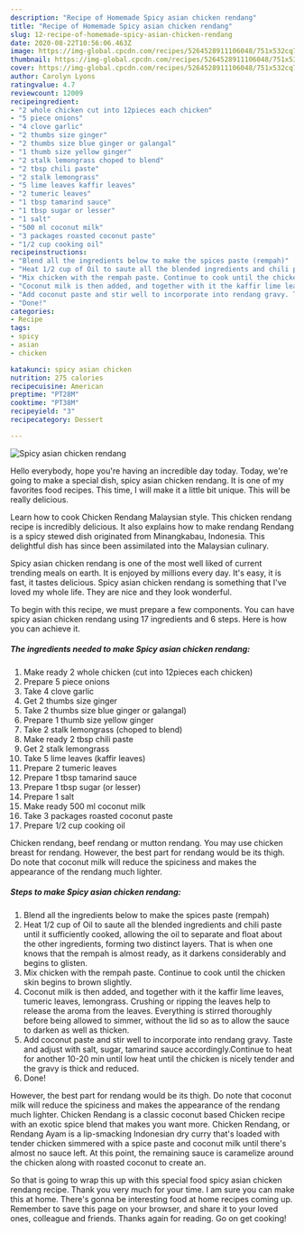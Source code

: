 ```yaml
---
description: "Recipe of Homemade Spicy asian chicken rendang"
title: "Recipe of Homemade Spicy asian chicken rendang"
slug: 12-recipe-of-homemade-spicy-asian-chicken-rendang
date: 2020-08-22T10:56:06.463Z
image: https://img-global.cpcdn.com/recipes/5264528911106048/751x532cq70/spicy-asian-chicken-rendang-recipe-main-photo.jpg
thumbnail: https://img-global.cpcdn.com/recipes/5264528911106048/751x532cq70/spicy-asian-chicken-rendang-recipe-main-photo.jpg
cover: https://img-global.cpcdn.com/recipes/5264528911106048/751x532cq70/spicy-asian-chicken-rendang-recipe-main-photo.jpg
author: Carolyn Lyons
ratingvalue: 4.7
reviewcount: 12009
recipeingredient:
- "2 whole chicken cut into 12pieces each chicken"
- "5 piece onions"
- "4 clove garlic"
- "2 thumbs size ginger"
- "2 thumbs size blue ginger or galangal"
- "1 thumb size yellow ginger"
- "2 stalk lemongrass choped to blend"
- "2 tbsp chili paste"
- "2 stalk lemongrass"
- "5 lime leaves kaffir leaves"
- "2 tumeric leaves"
- "1 tbsp tamarind sauce"
- "1 tbsp sugar or lesser"
- "1 salt"
- "500 ml coconut milk"
- "3 packages roasted coconut paste"
- "1/2 cup cooking oil"
recipeinstructions:
- "Blend all the ingredients below to make the spices paste (rempah)"
- "Heat 1/2 cup of Oil to saute all the blended ingredients and chili paste until it sufficiently cooked, allowing the oil to separate and float about the other ingredients, forming two distinct layers. That is when one knows that the rempah is almost ready, as it darkens considerably and begins to glisten."
- "Mix chicken with the rempah paste. Continue to cook until the chicken skin begins to brown slightly."
- "Coconut milk is then added, and together with it the kaffir lime leaves, tumeric leaves, lemongrass. Crushing or ripping the leaves help to release the aroma from the leaves. Everything is stirred thoroughly before being allowed to simmer, without the lid so as to allow the sauce to darken as well as thicken."
- "Add coconut paste and stir well to incorporate into rendang gravy. Taste and adjust with salt, sugar, tamarind sauce accordingly.Continue to heat for another 10-20 min until low heat until the chicken is nicely tender and the gravy is thick and reduced."
- "Done!"
categories:
- Recipe
tags:
- spicy
- asian
- chicken

katakunci: spicy asian chicken 
nutrition: 275 calories
recipecuisine: American
preptime: "PT28M"
cooktime: "PT38M"
recipeyield: "3"
recipecategory: Dessert

---
```



![Spicy asian chicken rendang](https://img-global.cpcdn.com/recipes/5264528911106048/751x532cq70/spicy-asian-chicken-rendang-recipe-main-photo.jpg)

Hello everybody, hope you're having an incredible day today. Today, we're going to make a special dish, spicy asian chicken rendang. It is one of my favorites food recipes. This time, I will make it a little bit unique. This will be really delicious.

Learn how to cook Chicken Rendang Malaysian style. This chicken rendang recipe is incredibly delicious. It also explains how to make rendang Rendang is a spicy stewed dish originated from Minangkabau, Indonesia. This delightful dish has since been assimilated into the Malaysian culinary.

Spicy asian chicken rendang is one of the most well liked of current trending meals on earth. It is enjoyed by millions every day. It's easy, it is fast, it tastes delicious. Spicy asian chicken rendang is something that I've loved my whole life. They are nice and they look wonderful.


To begin with this recipe, we must prepare a few components. You can have spicy asian chicken rendang using 17 ingredients and 6 steps. Here is how you can achieve it.

<!--inarticleads1-->

##### The ingredients needed to make Spicy asian chicken rendang:

1. Make ready 2 whole chicken (cut into 12pieces each chicken)
1. Prepare 5 piece onions
1. Take 4 clove garlic
1. Get 2 thumbs size ginger
1. Take 2 thumbs size blue ginger or galangal)
1. Prepare 1 thumb size yellow ginger
1. Take 2 stalk lemongrass (choped to blend)
1. Make ready 2 tbsp chili paste
1. Get 2 stalk lemongrass
1. Take 5 lime leaves (kaffir leaves)
1. Prepare 2 tumeric leaves
1. Prepare 1 tbsp tamarind sauce
1. Prepare 1 tbsp sugar (or lesser)
1. Prepare 1 salt
1. Make ready 500 ml coconut milk
1. Take 3 packages roasted coconut paste
1. Prepare 1/2 cup cooking oil


Chicken rendang, beef rendang or mutton rendang. You may use chicken breast for rendang. However, the best part for rendang would be its thigh. Do note that coconut milk will reduce the spiciness and makes the appearance of the rendang much lighter. 

<!--inarticleads2-->

##### Steps to make Spicy asian chicken rendang:

1. Blend all the ingredients below to make the spices paste (rempah)
1. Heat 1/2 cup of Oil to saute all the blended ingredients and chili paste until it sufficiently cooked, allowing the oil to separate and float about the other ingredients, forming two distinct layers. That is when one knows that the rempah is almost ready, as it darkens considerably and begins to glisten.
1. Mix chicken with the rempah paste. Continue to cook until the chicken skin begins to brown slightly.
1. Coconut milk is then added, and together with it the kaffir lime leaves, tumeric leaves, lemongrass. Crushing or ripping the leaves help to release the aroma from the leaves. Everything is stirred thoroughly before being allowed to simmer, without the lid so as to allow the sauce to darken as well as thicken.
1. Add coconut paste and stir well to incorporate into rendang gravy. Taste and adjust with salt, sugar, tamarind sauce accordingly.Continue to heat for another 10-20 min until low heat until the chicken is nicely tender and the gravy is thick and reduced.
1. Done!


However, the best part for rendang would be its thigh. Do note that coconut milk will reduce the spiciness and makes the appearance of the rendang much lighter. Chicken Rendang is a classic coconut based Chicken recipe with an exotic spice blend that makes you want more. Chicken Rendang, or Rendang Ayam is a lip-smacking Indonesian dry curry that&#39;s loaded with tender chicken simmered with a spice paste and coconut milk until there&#39;s almost no sauce left. At this point, the remaining sauce is caramelize around the chicken along with roasted coconut to create an. 

So that is going to wrap this up with this special food spicy asian chicken rendang recipe. Thank you very much for your time. I am sure you can make this at home. There's gonna be interesting food at home recipes coming up. Remember to save this page on your browser, and share it to your loved ones, colleague and friends. Thanks again for reading. Go on get cooking!
